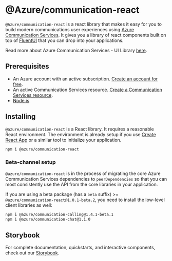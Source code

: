 # @Azure/communication-react

`@Azure/communication-react` is a react library that makes it easy for you to build modern communications user experiences using [Azure Communication Services](https://azure.microsoft.com/services/communication-services/). It gives you a library of react components built on top of [FluentUI](https://developer.microsoft.com/fluentui#/) that you can drop into your applications.

Read more about Azure Communication Services - UI Library [here](https://azure.github.io/communication-ui-library/?path=/story/overview--page).

## Prerequisites

- An Azure account with an active subscription. [Create an account for free](https://azure.microsoft.com/free/?WT.mc_id=A261C142F).
- An active Communication Services resource. [Create a Communication Services resource](https://docs.microsoft.com/azure/communication-services/quickstarts/create-communication-resource?tabs=windows&pivots=platform-azp).
- [Node.js](https://nodejs.org/)

## Installing

`@azure/communication-react` is a React library. It requires a reasonable React environment.
The environment is already setup if you use [Create React App](https://create-react-app.dev/) or a similar tool to initialize your application.

```bash
npm i @azure/communication-react
```

### Beta-channel setup

`@azure/communication-react` is in the process of migrating the core Azure Communication Services dependencies to `peerDependencies` so that
you can most consistently use the API from the core libraries in your application.

If you are using a beta package (has a `beta` suffix) >= `@azure/communication-react@1.0.1-beta.2`, you need to install
the low-level client libraries as well:

```bash
npm i @azure/communication-calling@1.4.1-beta.1
npm i @azure/communication-chat@1.1.0
```

## Storybook

For complete documentation, quickstarts, and interactive components, check out our [Storybook](https://azure.github.io/communication-ui-library/?path=/story/overview--page).
